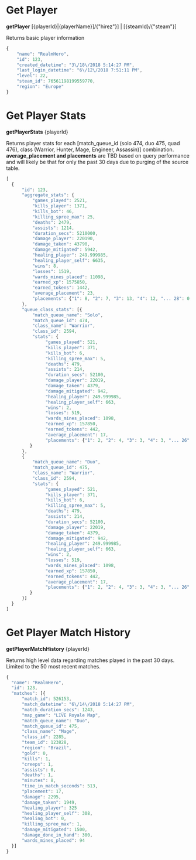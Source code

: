 # Get Player 
**getPlayer** [{playerId}|{playerName}]/{"hirez"}]  | [{steamId}/{"steam"}]

Returns basic player information

```js
{
    "name": "RealmHero",
    "id": 123,
    "created_datetime": "3\/18\/2018 5:14:27 PM",
    "last_login_datetime": "6\/12\/2018 7:51:11 PM",      
    "level": 22,
    "steam_id": 76561198199559770,
    "region": "Europe"
}
```

# Get Player Stats
**getPlayerStats** {playerId}

Returns player stats for each [match_queue_id (solo 474, duo 475, quad 476), class (Warrior, Hunter, Mage, Engineer, Assassin)] combination. 
<b>average_placement and placements</b> are TBD based on query performance and will likely be that for only the past 30 days due to purging of the source table.

```js
[
  {      
      "id": 123,
      "aggregate_stats": {         
          "games_played": 2521,
          "kills_player": 1371,
          "kills_bot": 46,
          "killing_spree_max": 25,
          "deaths": 2479,
          "assists": 1214,
          "duration_secs": 5210000,
          "damage_player": 220190,
          "damage_taken": 43790,
          "damage_mitigated": 5942,
          "healing_player": 249.999985,
          "healing_player_self": 6635,
          "wins": 8,
          "losses": 1519,
          "wards_mines_placed": 11098,
          "earned_xp": 1575850,
          "earned_tokens": 1442,
          "average_placement": 23,
          "placements": {"1": 8, "2": 7, "3": 13, "4": 12, "... 28": 0, "29": 3}
      },
      "queue_class_stats": [{
          "match_queue_name": "Solo",
          "match_queue_id": 474,
          "class_name": "Warrior",
          "class_id": 2594,
          "stats": {
               "games_played": 521,
               "kills_player": 371,
               "kills_bot": 6,
               "killing_spree_max": 5,
               "deaths": 479,
               "assists": 214,
               "duration_secs": 52100,
               "damage_player": 22019,
               "damage_taken": 4379,
               "damage_mitigated": 942,
               "healing_player": 249.999985,
               "healing_player_self": 663,
               "wins": 2,
               "losses": 519,
               "wards_mines_placed": 1098,
               "earned_xp": 157850,
               "earned_tokens": 442,
               "average_placement": 17,
               "placements": {"1": 2, "2": 4, "3": 3, "4": 3, "... 26": 0, "27": 1}
         }
      },
      {
          "match_queue_name": "Duo",
          "match_queue_id": 475,
          "class_name": "Warrior",
          "class_id": 2594,
          "stats": {
               "games_played": 521,
               "kills_player": 371,
               "kills_bot": 6,
               "killing_spree_max": 5,
               "deaths": 479,
               "assists": 214,
               "duration_secs": 52100,
               "damage_player": 22019,
               "damage_taken": 4379,
               "damage_mitigated": 942,
               "healing_player": 249.999985,
               "healing_player_self": 663,
               "wins": 2,
               "losses": 519,
               "wards_mines_placed": 1098,
               "earned_xp": 157850,
               "earned_tokens": 442,
               "average_placement": 17,
               "placements": {"1": 2, "2": 4, "3": 3, "4": 3, "... 26": 0, "27": 1}
         }
      }]        
  }
]

```

# Get Player Match History
**getPlayerMatchHistory** {playerId}

Returns high level data regarding matches played in the past 30 days.  Limited to the 50 most recent matches.

```js
{
  "name": "RealmHero",
  "id": 123,
  "matches": [{
      "match_id": 526153,
      "match_datetime": "6\/14\/2018 5:14:27 PM",
      "match_duration_secs": 1243,
      "map_game": "LIVE Royale Map",
      "match_queue_name": "Duo",
      "match_queue_id": 475,
      "class_name": "Mage",
      "class_id": 2285,
      "team_id": 123828,
      "region": "Brazil",
      "gold": 0,
      "kills": 1,
      "creeps": 1,
      "assists": 0,
      "deaths": 1,
      "minutes": 8,
      "time_in_match_seconds": 513,
      "placement": 17,
      "damage": 2295,
      "damage_taken": 1949,
      "healing_player": 325
      "healing_player_self": 308,
      "healing_bot": 0,          
      "killing_spree_max": 1,
      "damage_mitigated": 1500,
      "damage_done_in_hand": 300,          
      "wards_mines_placed": 94          
  }]     
}
```


